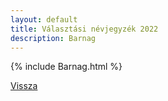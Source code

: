 ```yaml
---
layout: default
title: Választási névjegyzék 2022
description: Barnag
---
```


{% include Barnag.html %}

[Vissza](./)